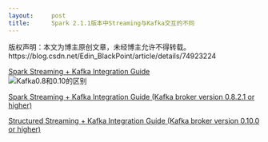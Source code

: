 ```yaml
---
layout:     post
title:      Spark 2.1.1版本中Streaming与Kafka交互的不同
---
```

<div id="article_content" class="article_content clearfix csdn-tracking-statistics" data-pid="blog" data-mod="popu_307" data-dsm="post">
								<div class="article-copyright">
					版权声明：本文为博主原创文章，未经博主允许不得转载。					https://blog.csdn.net/Edin_BlackPoint/article/details/74923224				</div>
								            <div id="content_views" class="markdown_views prism-atom-one-dark">
							<!-- flowchart 箭头图标 勿删 -->
							<svg xmlns="http://www.w3.org/2000/svg" style="display: none;"><path stroke-linecap="round" d="M5,0 0,2.5 5,5z" id="raphael-marker-block" style="-webkit-tap-highlight-color: rgba(0, 0, 0, 0);"></path></svg>
							<p><a href="https://spark.apache.org/docs/latest/streaming-kafka-integration.html#spark-streaming-kafka-integration-guide" rel="nofollow">Spark Streaming + Kafka Integration Guide</a> <br>
<img src="https://img-blog.csdn.net/20170710145052464?watermark/2/text/aHR0cDovL2Jsb2cuY3Nkbi5uZXQvRWRpbl9CbGFja1BvaW50/font/5a6L5L2T/fontsize/400/fill/I0JBQkFCMA==/dissolve/70/gravity/SouthEast" alt="Kafka0.8和0.10的区别" title=""></p>

<p><a href="https://spark.apache.org/docs/latest/streaming-kafka-0-8-integration.html" rel="nofollow">Spark Streaming + Kafka Integration Guide (Kafka broker version 0.8.2.1 or higher)</a></p>

<p><a href="http://spark.apache.org/docs/latest/structured-streaming-kafka-integration.html" rel="nofollow">Structured Streaming + Kafka Integration Guide (Kafka broker version 0.10.0 or higher)</a></p>            </div>
						<link href="https://csdnimg.cn/release/phoenix/mdeditor/markdown_views-9e5741c4b9.css" rel="stylesheet">
                </div>